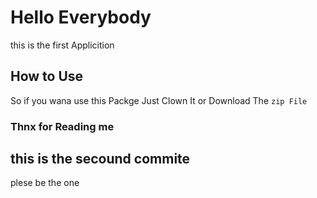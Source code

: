 # Hello Everybody

this is the  first Applicition 

## How to Use 

So if you wana use this Packge Just Clown It or Download The `zip File`

### Thnx for Reading me 

## this is the secound commite 

plese be the one
